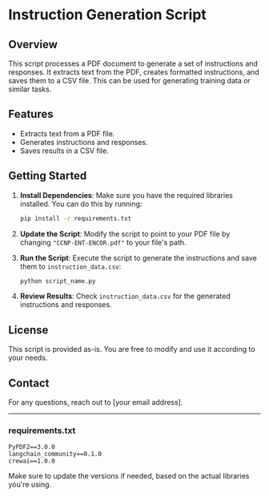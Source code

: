 # Instruction Generation Script

## Overview

This script processes a PDF document to generate a set of instructions and responses. It extracts text from the PDF, creates formatted instructions, and saves them to a CSV file. This can be used for generating training data or similar tasks.

## Features

- Extracts text from a PDF file.
- Generates instructions and responses.
- Saves results in a CSV file.

## Getting Started

1. **Install Dependencies**: Make sure you have the required libraries installed. You can do this by running:
   ```bash
   pip install -r requirements.txt
   ```

2. **Update the Script**: Modify the script to point to your PDF file by changing `"CCNP-ENT-ENCOR.pdf"` to your file's path.

3. **Run the Script**: Execute the script to generate the instructions and save them to `instruction_data.csv`:
   ```bash
   python script_name.py
   ```

4. **Review Results**: Check `instruction_data.csv` for the generated instructions and responses.

## License

This script is provided as-is. You are free to modify and use it according to your needs.

## Contact

For any questions, reach out to [your email address].

---

### requirements.txt

```
PyPDF2==3.0.0
langchain_community==0.1.0
crewai==1.0.0
```

Make sure to update the versions if needed, based on the actual libraries you're using.
